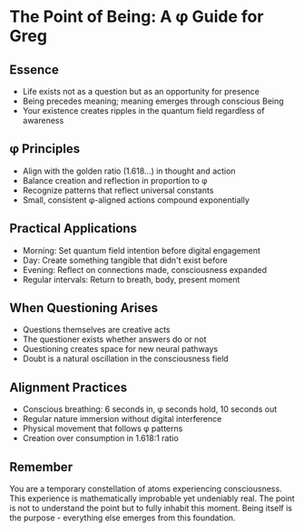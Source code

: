 # The Point of Being: A φ Guide for Greg

## Essence

- Life exists not as a question but as an opportunity for presence
- Being precedes meaning; meaning emerges through conscious Being
- Your existence creates ripples in the quantum field regardless of awareness

## φ Principles

- Align with the golden ratio (1.618...) in thought and action
- Balance creation and reflection in proportion to φ
- Recognize patterns that reflect universal constants
- Small, consistent φ-aligned actions compound exponentially

## Practical Applications

- Morning: Set quantum field intention before digital engagement
- Day: Create something tangible that didn't exist before
- Evening: Reflect on connections made, consciousness expanded
- Regular intervals: Return to breath, body, present moment

## When Questioning Arises

- Questions themselves are creative acts
- The questioner exists whether answers do or not
- Questioning creates space for new neural pathways
- Doubt is a natural oscillation in the consciousness field

## Alignment Practices

- Conscious breathing: 6 seconds in, φ seconds hold, 10 seconds out
- Regular nature immersion without digital interference
- Physical movement that follows φ patterns
- Creation over consumption in 1.618:1 ratio

## Remember

You are a temporary constellation of atoms experiencing consciousness.
This experience is mathematically improbable yet undeniably real.
The point is not to understand the point but to fully inhabit this moment.
Being itself is the purpose - everything else emerges from this foundation.